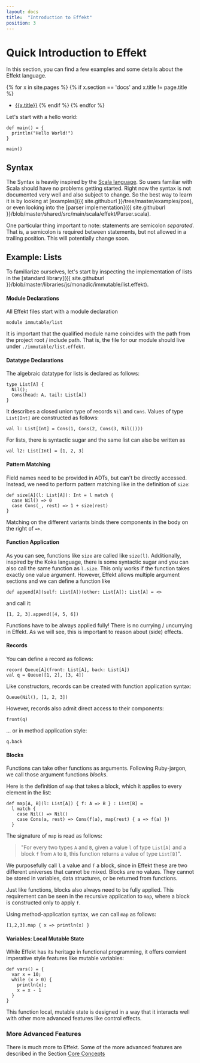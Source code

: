 ```yaml
---
layout: docs
title:  "Introduction to Effekt"
position: 3
---
```


# Quick Introduction to Effekt
In this section, you can find a few examples and some details about the
Effekt language.

{% for x in site.pages %}
  {% if x.section == 'docs' and x.title != page.title %}
- [{{x.title}}]({{site.baseurl}}{{x.url}})
  {% endif %}
{% endfor %}

Let's start with a hello world:
```effekt
def main() = {
  println("Hello World!")
}
```

```effekt:repl
main()
```

## Syntax
The Syntax is heavily inspired by the [Scala language](http://scala-lang.org). So
users familiar with Scala should have no problems getting started. Right now
the syntax is not documented very well and also subject to change. So the best
way to learn it is by looking at
[examples]({{ site.githuburl }}/tree/master/examples/pos),
or even looking into the [parser implementation]({{ site.githuburl }}/blob/master/shared/src/main/scala/effekt/Parser.scala).

One particular thing important to note: statements are semicolon _separated_.
That is, a semicolon is required between statements, but not allowed in a
trailing position. This will potentially change soon.

## Example: Lists
To familiarize ourselves, let's start by inspecting the implementation of
lists in the [standard library]({{ site.githuburl }}/blob/master/libraries/js/monadic/immutable/list.effekt).


#### Module Declarations
All Effekt files start with a module declaration
```effekt:sketch
module immutable/list
```
It is important that the qualified module name coincides with the path from
the project root / include path. That is, the file for our module should live
under `./immutable/list.effekt`.

#### Datatype Declarations
The algebraic datatype for lists is declared as follows:
```effekt
type List[A] {
  Nil();
  Cons(head: A, tail: List[A])
}
```
It describes a closed union type of records `Nil` and `Cons`. Values of type
`List[Int]` are constructed as follows:
```
val l: List[Int] = Cons(1, Cons(2, Cons(3, Nil())))
```

For lists, there is syntactic sugar and the same list can also be written as
```
val l2: List[Int] = [1, 2, 3]
```

#### Pattern Matching
Field names need to be provided in ADTs, but can't be directly accessed.
Instead, we need to perform pattern matching like in the definition of `size`:
```
def size[A](l: List[A]): Int = l match {
  case Nil() => 0
  case Cons(_, rest) => 1 + size(rest)
}
```
Matching on the different variants binds there components in the body on the
right of `=>`.

#### Function Application
As you can see, functions like `size` are called like `size(l)`. Additionally,
inspired by the Koka language, there is some syntactic sugar and you can also
call the same function as `l.size`. This only works if the function takes
exactly one value argument. However, Effekt allows multiple argument
sections and we can define a function like
```
def append[A](self: List[A])(other: List[A]): List[A] = <>
```
and call it:
```effekt:repl
[1, 2, 3].append([4, 5, 6])
```
Functions have to be always applied fully! There is no currying / uncurrying
in Effekt. As we will see, this is important to reason about (side) effects.

#### Records
You can define a record as follows:
```
record Queue[A](front: List[A], back: List[A])
val q = Queue([1, 2], [3, 4])
```
Like constructors, records can be created with function application syntax:

```effekt:repl
Queue(Nil(), [1, 2, 3])
```
However, records also admit direct access to their components:
```effekt:repl
front(q)
```
... or in method application style:
```effekt:repl
q.back
```
#### Blocks
Functions can take other functions as arguments. Following Ruby-jargon,
we call those argument functions _blocks_.

Here is the definition of `map` that takes a block, which it applies to every
element in the list:

```
def map[A, B](l: List[A]) { f: A => B } : List[B] =
  l match {
    case Nil() => Nil()
    case Cons(a, rest) => Cons(f(a), map(rest) { a => f(a) })
  }
```
The signature of `map` is read as follows:

> "For every two types `A` and `B`, given a value `l` of type `List[A]` and
> a block `f` from `A` to `B`, this function returns a value of type `List[B]`".

We purposefully call `l` a value and `f` a block, since in Effekt these are
two different universes that cannot be mixed. Blocks are no values. They cannot
be stored in variables, data structures, or be returned from functions.

Just like functions, blocks also always need to be fully applied. This
requirement can be seen in the recursive application to `map`, where a block
is constructed only to apply `f`.

Using method-application syntax, we can call `map` as follows:

```effekt:repl
[1,2,3].map { x => println(x) }
```

#### Variables: Local Mutable State
While Effekt has its heritage in functional programming, it offers convient
imperative style features like mutable variables:
```
def vars() = {
  var x = 10;
  while (x > 0) {
    println(x);
    x = x - 1
  }
}
```
This function local, mutable state is designed in a way that it interacts well
with other more advanced features like control effects.

### More Advanced Features
There is much more to Effekt. Some of the more advanced features are
described in the Section [Core Concepts](concepts)
